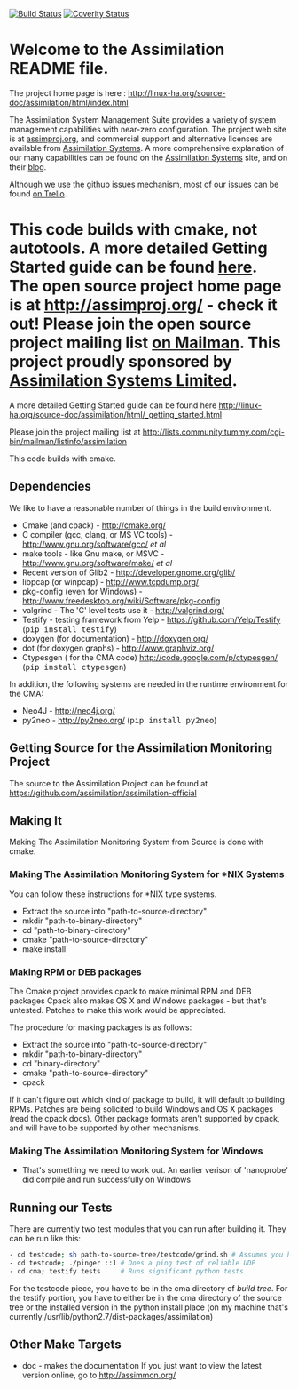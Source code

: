 [![Build Status](https://travis-ci.org/assimilation/assimilation-official.svg?branch=master)](https://travis-ci.org/assimilation/assimilation-official)
[![Coverity Status](https://scan.coverity.com/projects/9/badge.svg)](https://scan.coverity.com/projects/9)

# Welcome to the Assimilation README file.

The project home page is here :
http://linux-ha.org/source-doc/assimilation/html/index.html

The Assimilation System Management Suite provides a variety of system management capabilities with near-zero configuration. The project web site is at [assimproj.org](http://assimproj.org/), and commercial support and alternative licenses are available from [Assimilation Systems](http://AssimilationSystems.com). A more comprehensive explanation of our many capabilities can be found on the [Assimilation Systems](http://AssimilationSystems.com) site, and on their [blog](http://assimilationsystems.com/category/blog/).

Although we use the github issues mechanism, most of our issues can be found [on Trello](https://trello.com/b/98QrdEK1/issues-bugs).

This code builds with cmake, not autotools.
A more detailed Getting Started guide can be found [here](http://linux-ha.org/source-doc/assimilation/html/_getting_started.html).
The open source project home page is at http://assimproj.org/ - check it out!
Please join the open source project mailing list [on Mailman](http://lists.community.tummy.com/cgi-bin/mailman/listinfo/assimilation).
This project proudly sponsored by [Assimilation Systems Limited](http://AssimilationSystems.com)</a>.
=======
A more detailed Getting Started guide can be found here
http://linux-ha.org/source-doc/assimilation/html/_getting_started.html

Please join the project mailing list at http://lists.community.tummy.com/cgi-bin/mailman/listinfo/assimilation

This code builds with cmake.

## Dependencies

We like to have a reasonable number of things in the build environment.
- Cmake (and cpack) - http://cmake.org/
- C compiler (gcc, clang, or MS VC tools) - http://www.gnu.org/software/gcc/ <i>et al</i>
- make tools - like Gnu make, or MSVC - http://www.gnu.org/software/make/ <i>et al</i>
- Recent version of Glib2 - http://developer.gnome.org/glib/
- libpcap (or winpcap) - http://www.tcpdump.org/
- pkg-config (even for Windows) - http://www.freedesktop.org/wiki/Software/pkg-config
- valgrind - The 'C' level tests use it - http://valgrind.org/
- Testify - testing framework from Yelp - https://github.com/Yelp/Testify (<tt>pip install testify</tt>)
- doxygen (for documentation) - http://doxygen.org/
- dot (for doxygen graphs) - http://www.graphviz.org/
- Ctypesgen ( for the CMA code) http://code.google.com/p/ctypesgen/ (<tt>pip install ctypesgen</tt>)

In addition, the following systems are needed in the runtime environment for the CMA:
- Neo4J - http://neo4j.org/
- py2neo - http://py2neo.org/	(<tt>pip install py2neo</tt>)

## Getting Source for the Assimilation Monitoring Project
The source to the Assimilation Project can be found at https://github.com/assimilation/assimilation-official

## Making It

Making The Assimilation Monitoring System from Source is done with cmake.

### Making The Assimilation Monitoring System for \*NIX Systems

You can follow these instructions for \*NIX type systems.
- Extract the source into "path-to-source-directory"
- mkdir "path-to-binary-directory"
- cd "path-to-binary-directory"
- cmake "path-to-source-directory"
- make install

### Making RPM or DEB packages

The Cmake project provides cpack to make minimal RPM and DEB packages
Cpack also makes OS X and Windows packages - but that's untested.
Patches to make this work would be appreciated.

The procedure for making packages is as follows:

- Extract the source into "path-to-source-directory"
- mkdir "path-to-binary-directory"
- cd "binary-directory"
- cmake "path-to-source-directory"
- cpack

If it can't figure out which kind of package to build, it will default to building RPMs.
Patches are being solicited to build Windows and OS X packages (read the cpack docs).
Other package formats aren't supported by cpack, and will have to be supported by other mechanisms.

### Making The Assimilation Monitoring System for Windows

- That's something we need to work out.  An earlier verison of 'nanoprobe' did compile and run successfully on Windows

## Running our Tests

There are currently two test modules that you can run after building it.  They can be run
like this:
```bash
- cd testcode; sh path-to-source-tree/testcode/grind.sh # Assumes you have valgrind installed.
- cd testcode; ./pinger ::1 # Does a ping test of reliable UDP
- cd cma; testify tests     # Runs significant python tests
```

For the testcode piece, you have to be in the cma directory of *build tree*.
For the testify portion, you have to either be in the cma directory of the source tree or the installed version in the python install place
(on my machine that's currently /usr/lib/python2.7/dist-packages/assimilation)


## Other Make Targets

- doc - makes the documentation If you just want to view the latest version online, go to http://assimmon.org/
